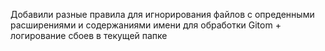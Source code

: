 Добавили разные правила для игнорирования файлов с опреденными расширениями
 и содержаниями имени для обработки Gitom + логирование сбоев
 в текущей папке

